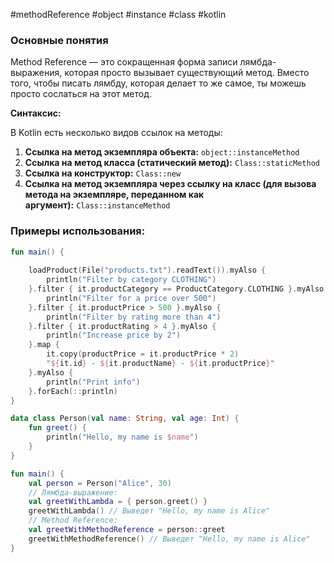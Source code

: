 #methodReference #object #instance #class #kotlin 
### Основные понятия

Method Reference — это сокращенная форма записи лямбда-выражения, которая просто вызывает существующий метод. Вместо того, чтобы писать лямбду, которая делает то же самое, ты можешь просто сослаться на этот метод.

**Синтаксис:**

В Kotlin есть несколько видов ссылок на методы:

1. **Ссылка на метод экземпляра объекта:** `object::instanceMethod`
2. **Ссылка на метод класса (статический метод):** `Class::staticMethod`
3. **Ссылка на конструктор:** `Class::new`
4. **Ссылка на метод экземпляра через ссылку на класс (для вызова метода на экземпляре, переданном как аргумент):** `Class::instanceMethod`
### Примеры использования:

```kotlin
fun main() {  
  
    loadProduct(File("products.txt").readText()).myAlso {  
        println("Filter by category CLOTHING")  
    }.filter { it.productCategory == ProductCategory.CLOTHING }.myAlso {  
        println("Filter for a price over 500")  
    }.filter { it.productPrice > 500 }.myAlso {  
        println("Filter by rating more than 4")  
    }.filter { it.productRating > 4 }.myAlso {  
        println("Increase price by 2")  
    }.map {  
        it.copy(productPrice = it.productPrice * 2)  
        "${it.id} - ${it.productName} - ${it.productPrice}"  
    }.myAlso {  
        println("Print info")  
    }.forEach(::println)  
}
```

```kotlin
data class Person(val name: String, val age: Int) {
    fun greet() {
        println("Hello, my name is $name")
    }
}

fun main() {
    val person = Person("Alice", 30)
    // Лямбда-выражение:
    val greetWithLambda = { person.greet() }
    greetWithLambda() // Выведет "Hello, my name is Alice"
    // Method Reference:
    val greetWithMethodReference = person::greet
    greetWithMethodReference() // Выведет "Hello, my name is Alice"
}
```



